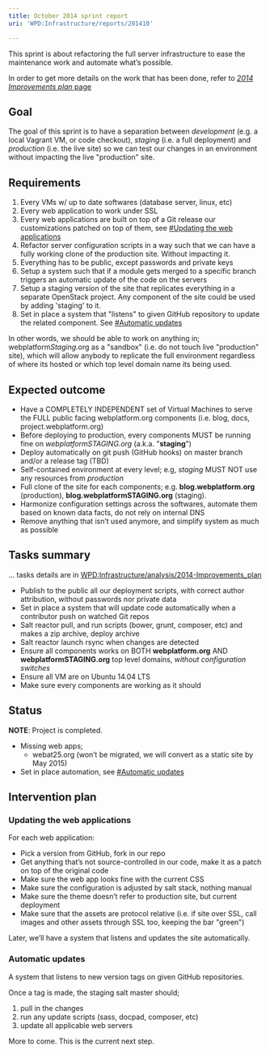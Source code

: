 ```yaml
---
title: October 2014 sprint report
uri: 'WPD:Infrastructure/reports/201410'

---
```

This sprint is about refactoring the full server infrastructure to ease the maintenance work and automate what’s possible.

In order to get more details on the work that has been done, refer to [*2014 Improvements plan* page](/WPD:Infrastructure/analysis/2014-Improvements_plan)

## Goal

The goal of this sprint is to have a separation between *development* (e.g. a local Vagrant VM, or code checkout), *staging* (i.e. a full deployment) and *production* (i.e. the live site) so we can test our changes in an environment without impacting the live "production" site.

## Requirements

1.  Every VMs w/ up to date softwares (database server, linux, etc)
2.  Every web application to work under SSL
3.  Every web applications are built on top of a Git release our customizations patched on top of them, see [\#Updating the web applications](#Updating_the_web_applications)
4.  Refactor server configuration scripts in a way such that we can have a fully working clone of the production site. Without impacting it.
5.  Everything has to be public, except passwords and private keys
6.  Setup a system such that if a module gets merged to a specific branch triggers an automatic update of the code on the servers
7.  Setup a staging version of the site that replicates everything in a separate OpenStack project. Any component of the site could be used by adding 'staging' to it.
8.  Set in place a system that "listens" to given GitHub repository to update the related component. See [\#Automatic updates](#Automatic_updates)

In other words, we should be able to work on anything in; webplatform*Staging*.org as a "sandbox" (i.e. do not touch live "production" site), which will allow anybody to replicate the full environment regardless of where its hosted or which top level domain name its being used.

## Expected outcome

-   Have a COMPLETELY INDEPENDENT set of Virtual Machines to serve the FULL public facing webplatform.org components (i.e. blog, docs, project.webplatform.org)
-   Before deploying to production, every components MUST be running fine on *webplatformSTAGING.org* (a.k.a. "**staging**")
-   Deploy automatically on git push (GitHub hooks) on master branch and/or a release tag (TBD)
-   Self-contained environment at every level; e.g, *staging* MUST NOT use any resources from *production*
-   Full clone of the site for each components; e.g. **blog.webplatform.org** (production), **blog.webplatformSTAGING.org** (staging).
-   Harmonize configuration settings across the softwares, automate them based on known data facts, do not rely on internal DNS
-   Remove anything that isn’t used anymore, and simplify system as much as possible

## Tasks summary

... tasks details are in [WPD:Infrastructure/analysis/2014-Improvements\_plan](/WPD:Infrastructure/analysis/2014-Improvements_plan)

-   Publish to the public all our deployment scripts, with correct author attribution, without passwords nor private data
-   Set in place a system that will update code automatically when a contributor push on watched Git repos
-   Salt reactor pull, and run scripts (bower, grunt, composer, etc) and makes a zip archive, deploy archive
-   Salt reactor launch rsync when changes are detected
-   Ensure all components works on BOTH **webplatform.org** AND **webplatformSTAGING.org** top level domains, *without configuration switches*
-   Ensure all VM are on Ubuntu 14.04 LTS
-   Make sure every components are working as it should

## Status

**NOTE**: Project is completed.

-   Missing web apps;
    -   webat25.org (won’t be migrated, we will convert as a static site by May 2015)
-   Set in place automation, see [\#Automatic updates](#Automatic_updates)

## Intervention plan

### Updating the web applications

For each web application:

-   Pick a version from GitHub, fork in our repo
-   Get anything that’s not source-controlled in our code, make it as a patch on top of the original code
-   Make sure the web app looks fine with the current CSS
-   Make sure the configuration is adjusted by salt stack, nothing manual
-   Make sure the theme doesn’t refer to production site, but current deployment
-   Make sure that the assets are protocol relative (i.e. if site over SSL, call images and other assets through SSL too, keeping the bar "green")

Later, we’ll have a system that listens and updates the site automatically.

### Automatic updates

A system that listens to new version tags on given GitHub repositories.

Once a tag is made, the staging salt master should;

1.  pull in the changes
2.  run any update scripts (sass, docpad, composer, etc)
3.  update all applicable web servers

More to come. This is the current next step.
